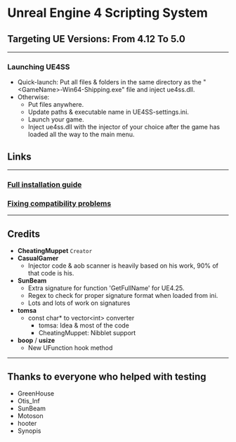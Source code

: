 # Unreal Engine 4 Scripting System

## Targeting UE Versions: From 4.12 To 5.0

---

### Launching UE4SS

- Quick-launch: Put all files & folders in the same directory as the "\<GameName>-Win64-Shipping.exe" file and inject ue4ss.dll.
- Otherwise:
  - Put files anywhere.
  - Update paths & executable name in UE4SS-settings.ini.
  - Launch your game.
  - Inject ue4ss.dll with the injector of your choice after the game has loaded all the way to the main menu.

## Links
---
### [Full installation guide](https://github.com/UE4SS/UE4SS/blob/master/Guides/FullInstallationGuide.md)
### [Fixing compatibility problems](https://github.com/UE4SS/UE4SS/blob/master/Guides/FixingBrokenAOBs.md)

---

## Credits

- **CheatingMuppet** `Creator`
- **CasualGamer**
  - Injector code & aob scanner is heavily based on his work, 90% of that code is his.
- **SunBeam**
  - Extra signature for function 'GetFullName' for UE4.25.
  - Regex to check for proper signature format when loaded from ini.
  - Lots and lots of work on signatures
- **tomsa**
  - const char* to vector\<int> converter
    - tomsa: Idea & most of the code
    - CheatingMuppet: Nibblet support
- **boop** / **usize**
  - New UFunction hook method

---

## Thanks to everyone who helped with testing

- GreenHouse
- Otis_Inf
- SunBeam
- Motoson
- hooter
- Synopis
